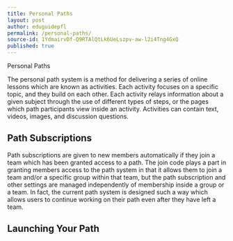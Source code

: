 ```yaml
---
title: Personal Paths
layout: post
author: eduguidepfl
permalink: /personal-paths/
source-id: 1YdmairvDf-Q9RTAlQtLk6UeLszpv-aw-l2i4Tng4GxQ
published: true
---
```

Personal Paths

The personal path system is a method for delivering a series of online lessons which are known as activities. Each activity focuses on a specific topic, and they build on each other.  Each activity relays information about a given subject through the use of different types of steps, or the pages which path participants view inside an activity. Activities can contain text, videos, images, and discussion questions.

## Path Subscriptions

Path subscriptions are given to new members automatically if they join a team which has been granted access to a path. The join code plays a part in granting members access to the path system in that it allows them to join a team and/or a specific group within that team, but the path subscription and other settings are managed independently of membership inside a group or a team. In fact, the current path system is designed such a way which allows users to continue working on their path even after they have left a team.

## Launching Your Path

